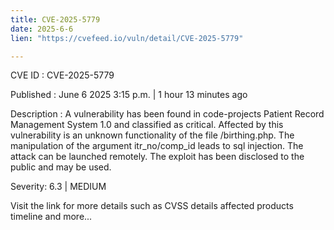 ```yaml
---
title: CVE-2025-5779
date: 2025-6-6
lien: "https://cvefeed.io/vuln/detail/CVE-2025-5779"

---
```


CVE ID : CVE-2025-5779

Published :  June 6
2025
3:15 p.m. | 1 hour
13 minutes ago

Description : A vulnerability has been found in code-projects Patient Record Management System 1.0 and classified as critical. Affected by this vulnerability is an unknown functionality of the file /birthing.php. The manipulation of the argument itr_no/comp_id leads to sql injection. The attack can be launched remotely. The exploit has been disclosed to the public and may be used.

Severity: 6.3 | MEDIUM

Visit the link for more details
such as CVSS details
affected products
timeline
and more...
